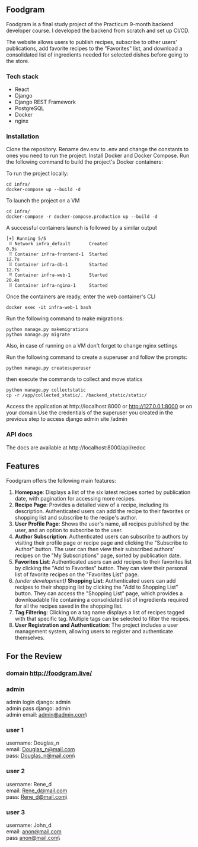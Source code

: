 ## Foodgram

Foodgram is a final study project of the Practicum 9-month backend developer course. I developed the backend from scratch and set up CI/CD.

The website allows users to publish recipes, subscribe to other users' publications, add favorite recipes to the "Favorites" list, and download a consolidated list of ingredients needed for selected dishes before going to the store.

### Tech stack

- React
- Django
- Django REST Framework
- PostgreSQL
- Docker
- nginx

### Installation

Clone the repository.
Rename dev.env to .env and change the constants to ones
you need to run the project.
Install Docker and Docker Compose.
Run the following command to build the project's Docker containers:

To run the project locally:

```console
cd infra/
docker-compose up --build -d
```

To launch the project on a VM

```console
cd infra/
docker-compose -r docker-compose.production up --build -d
```

A successful containers launch is followed by a similar output

```
[+] Running 5/5
 ⠿ Network infra_default       Created                                                 0.3s
 ⠿ Container infra-frontend-1  Started                                                12.7s
 ⠿ Container infra-db-1        Started                                                12.7s
 ⠿ Container infra-web-1       Started                                                20.4s
 ⠿ Container infra-nginx-1     Started
```

Once the containers are ready, enter the web container's CLI

```console
docker exec -it infra-web-1 bash
```

Run the following command to make migrations:

```console
python manage.py makemigrations
python manage.py migrate
```

Also, in case of running on a VM don't forget to change nginx settings

Run the following command to create a superuser and follow the prompts:

```console
python manage.py createsuperuser
```

then execute the commands to collect and move statics

```console
python manage.py collectstatic
cp -r /app/collected_static/. /backend_static/static/
```

Access the application at http://localhost:8000 or http://127.0.0.1:8000 or on your domain
Use the credentials of the superuser you created in the previous step to access django admin site /admin

### API docs

The docs are available at http://localhost:8000/api/redoc

## Features

Foodgram offers the following main features:

1.  **Homepage**: Displays a list of the six latest recipes sorted by publication date, with pagination for accessing more recipes.
2.  **Recipe Page**: Provides a detailed view of a recipe, including its description. Authenticated users can add the recipe to their favorites or shopping list and subscribe to the recipe's author.
3.  **User Profile Page**: Shows the user's name, all recipes published by the user, and an option to subscribe to the user.
4.  **Author Subscription**: Authenticated users can subscribe to authors by visiting their profile page or recipe page and clicking the "Subscribe to Author" button. The user can then view their subscribed authors' recipes on the "My Subscriptions" page, sorted by publication date.
5.  **Favorites List**: Authenticated users can add recipes to their favorites list by clicking the "Add to Favorites" button. They can view their personal list of favorite recipes on the "Favorites List" page.
6.  _(under development)_ **Shopping List**: Authenticated users can add recipes to their shopping list by clicking the "Add to Shopping List" button. They can access the "Shopping List" page, which provides a downloadable file containing a consolidated list of ingredients required for all the recipes saved in the shopping list.
7.  **Tag Filtering**: Clicking on a tag name displays a list of recipes tagged with that specific tag. Multiple tags can be selected to filter the recipes.
8.  **User Registration and Authentication**: The project includes a user management system, allowing users to register and authenticate themselves.

## For the Review

### domain http://foodgram.live/

### admin

admin login django: admin\
admin pass django: admin\
admin email: admin@admin.com\

### user 1

username: Douglas_n\
email: Douglas_n@mail.com\
pass: Douglas_n@mail.com\

### user 2

username: Rene_d\
email: Rene_d@mail.com\
pass: Rene_d@mail.com\

### user 3

username: John_d\
email: anon@mail.com\
pass anon@mail.com\
